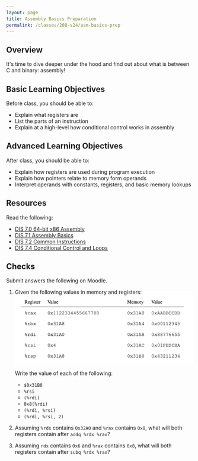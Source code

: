 ```yaml
---
layout: page
title: Assembly Basics Preparation
permalink: /classes/208-s24/asm-basics-prep
---
```


## Overview
It's time to dive deeper under the hood and find out about what is between C and binary: assembly!

## Basic Learning Objectives
Before class, you should be able to:
* Explain what registers are
* List the parts of an instruction
* Explain at a high-level how conditional control works in assembly

## Advanced Learning Objectives
After class, you should be able to:
* Explain how registers are used during program execution
* Explain how pointers relate to memory form operands
* Interpret operands with constants, registers, and basic memory lookups

## Resources
Read the following:
* [DIS 7.0 64-bit x86 Assembly](https://diveintosystems.org/book/C7-x86_64/index.html)
* [DIS 7.1 Assembly Basics](https://diveintosystems.org/book/C7-x86_64/basics.html)
* [DIS 7.2 Common Instructions](https://diveintosystems.org/book/C7-x86_64/common.html)
* [DIS 7.4 Conditional Control and Loops](https://diveintosystems.org/book/C7-x86_64/conditional_control_loops.html)

## Checks
Submit answers the following on Moodle.

1. Given the following values in memory and registers:
    ![Layout of registers and memory](/classes/208-f25/memory_values.png)

    Write the value of each of the following:
    * `$0x31B0`
    * `%rsi`
    * `(%rdi)`
    * `0x8(%rdi)`
    * `(%rdi, %rsi)`
    * `(%rdi, %rsi, 2)`

2. Assuming `%rdx` contains `0x32A0` and `%rax` contains `0x8`, what will both registers contain after `addq %rdx %rax`?

3. Assuming `rdx` contains `0x6` and `%rax` contains `0x8`, what will both registers contain after `subq %rdx %rax`?
